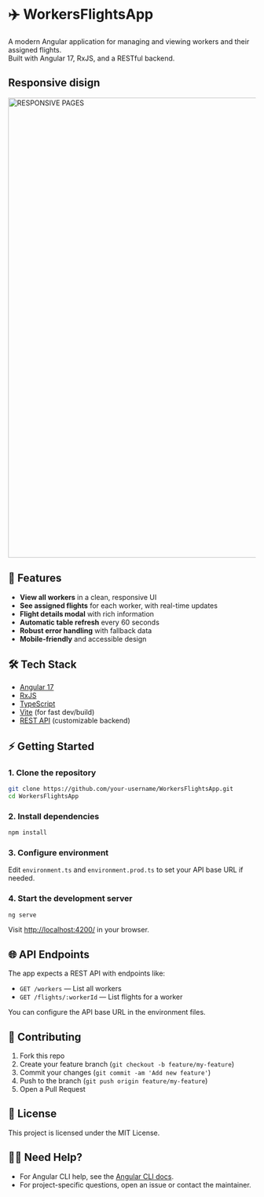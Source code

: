 # ✈️ WorkersFlightsApp

A modern Angular application for managing and viewing workers and their assigned flights.  
Built with Angular 17, RxJS, and a RESTful backend.


## Responsive disign 

<img width="937" alt="RESPONSIVE PAGES" src="https://github.com/user-attachments/assets/49f37c64-886a-4758-8404-c5210a2f0fd2">



## 🚀 Features

- **View all workers** in a clean, responsive UI
- **See assigned flights** for each worker, with real-time updates
- **Flight details modal** with rich information
- **Automatic table refresh** every 60 seconds
- **Robust error handling** with fallback data
- **Mobile-friendly** and accessible design

## 🛠️ Tech Stack

- [Angular 17](https://angular.io/)
- [RxJS](https://rxjs.dev/)
- [TypeScript](https://www.typescriptlang.org/)
- [Vite](https://vitejs.dev/) (for fast dev/build)
- [REST API](#api-endpoints) (customizable backend)

## ⚡ Getting Started

### 1. Clone the repository

```bash
git clone https://github.com/your-username/WorkersFlightsApp.git
cd WorkersFlightsApp
```

### 2. Install dependencies

```bash
npm install
```

### 3. Configure environment

Edit `environment.ts` and `environment.prod.ts` to set your API base URL if needed.

### 4. Start the development server

```bash
ng serve
```

Visit [http://localhost:4200/](http://localhost:4200/) in your browser.

## 🌐 API Endpoints

The app expects a REST API with endpoints like:

- `GET /workers` — List all workers
- `GET /flights/:workerId` — List flights for a worker

You can configure the API base URL in the environment files.

## 🤝 Contributing

1. Fork this repo
2. Create your feature branch (`git checkout -b feature/my-feature`)
3. Commit your changes (`git commit -am 'Add new feature'`)
4. Push to the branch (`git push origin feature/my-feature`)
5. Open a Pull Request

## 📄 License

This project is licensed under the MIT License.

## 🙋‍♂️ Need Help?

- For Angular CLI help, see the [Angular CLI docs](https://angular.io/cli).
- For project-specific questions, open an issue or contact the maintainer.
